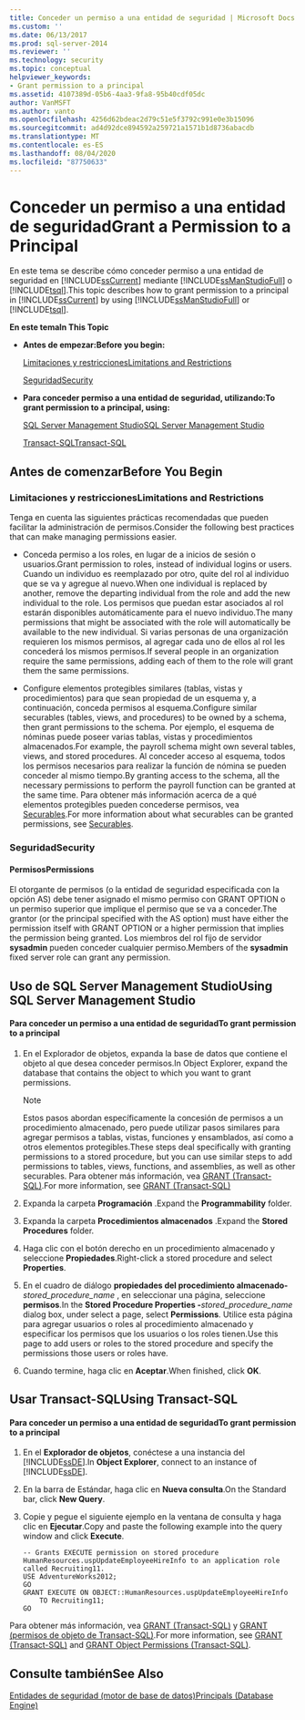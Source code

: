 ```yaml
---
title: Conceder un permiso a una entidad de seguridad | Microsoft Docs
ms.custom: ''
ms.date: 06/13/2017
ms.prod: sql-server-2014
ms.reviewer: ''
ms.technology: security
ms.topic: conceptual
helpviewer_keywords:
- Grant permission to a principal
ms.assetid: 4107389d-05b6-4aa3-9fa8-95b40cdf05dc
author: VanMSFT
ms.author: vanto
ms.openlocfilehash: 4256d62bdeac2d79c51e5f3792c991e0e3b15096
ms.sourcegitcommit: ad4d92dce894592a259721a1571b1d8736abacdb
ms.translationtype: MT
ms.contentlocale: es-ES
ms.lasthandoff: 08/04/2020
ms.locfileid: "87750633"
---
```

# <a name="grant-a-permission-to-a-principal"></a><span data-ttu-id="9a282-102">Conceder un permiso a una entidad de seguridad</span><span class="sxs-lookup"><span data-stu-id="9a282-102">Grant a Permission to a Principal</span></span>
  <span data-ttu-id="9a282-103">En este tema se describe cómo conceder permiso a una entidad de seguridad en [!INCLUDE[ssCurrent](../../../includes/sscurrent-md.md)] mediante [!INCLUDE[ssManStudioFull](../../../includes/ssmanstudiofull-md.md)] o [!INCLUDE[tsql](../../../includes/tsql-md.md)].</span><span class="sxs-lookup"><span data-stu-id="9a282-103">This topic describes how to grant permission to a principal in [!INCLUDE[ssCurrent](../../../includes/sscurrent-md.md)] by using [!INCLUDE[ssManStudioFull](../../../includes/ssmanstudiofull-md.md)] or [!INCLUDE[tsql](../../../includes/tsql-md.md)].</span></span>  
  
 <span data-ttu-id="9a282-104">**En este tema**</span><span class="sxs-lookup"><span data-stu-id="9a282-104">**In This Topic**</span></span>  
  
-   <span data-ttu-id="9a282-105">**Antes de empezar:**</span><span class="sxs-lookup"><span data-stu-id="9a282-105">**Before you begin:**</span></span>  
  
     [<span data-ttu-id="9a282-106">Limitaciones y restricciones</span><span class="sxs-lookup"><span data-stu-id="9a282-106">Limitations and Restrictions</span></span>](#Restrictions)  
  
     [<span data-ttu-id="9a282-107">Seguridad</span><span class="sxs-lookup"><span data-stu-id="9a282-107">Security</span></span>](#Security)  
  
-   <span data-ttu-id="9a282-108">**Para conceder permiso a una entidad de seguridad, utilizando:**</span><span class="sxs-lookup"><span data-stu-id="9a282-108">**To grant permission to a principal, using:**</span></span>  
  
     [<span data-ttu-id="9a282-109">SQL Server Management Studio</span><span class="sxs-lookup"><span data-stu-id="9a282-109">SQL Server Management Studio</span></span>](#SSMSProcedure)  
  
     [<span data-ttu-id="9a282-110">Transact-SQL</span><span class="sxs-lookup"><span data-stu-id="9a282-110">Transact-SQL</span></span>](#TsqlProcedure)  
  
##  <a name="before-you-begin"></a><a name="BeforeYouBegin"></a> <span data-ttu-id="9a282-111">Antes de comenzar</span><span class="sxs-lookup"><span data-stu-id="9a282-111">Before You Begin</span></span>  
  
###  <a name="limitations-and-restrictions"></a><a name="Restrictions"></a> <span data-ttu-id="9a282-112">Limitaciones y restricciones</span><span class="sxs-lookup"><span data-stu-id="9a282-112">Limitations and Restrictions</span></span>  
 <span data-ttu-id="9a282-113">Tenga en cuenta las siguientes prácticas recomendadas que pueden facilitar la administración de permisos.</span><span class="sxs-lookup"><span data-stu-id="9a282-113">Consider the following best practices that can make managing permissions easier.</span></span>  
  
-   <span data-ttu-id="9a282-114">Conceda permiso a los roles, en lugar de a inicios de sesión o usuarios.</span><span class="sxs-lookup"><span data-stu-id="9a282-114">Grant permission to roles, instead of individual logins or users.</span></span> <span data-ttu-id="9a282-115">Cuando un individuo es reemplazado por otro, quite del rol al individuo que se va y agregue al nuevo.</span><span class="sxs-lookup"><span data-stu-id="9a282-115">When one individual is replaced by another, remove the departing individual from the role and add the new individual to the role.</span></span> <span data-ttu-id="9a282-116">Los permisos que puedan estar asociados al rol estarán disponibles automáticamente para el nuevo individuo.</span><span class="sxs-lookup"><span data-stu-id="9a282-116">The many permissions that might be associated with the role will automatically be available to the new individual.</span></span> <span data-ttu-id="9a282-117">Si varias personas de una organización requieren los mismos permisos, al agregar cada uno de ellos al rol les concederá los mismos permisos.</span><span class="sxs-lookup"><span data-stu-id="9a282-117">If several people in an organization require the same permissions, adding each of them to the role will grant them the same permissions.</span></span>  
  
-   <span data-ttu-id="9a282-118">Configure elementos protegibles similares (tablas, vistas y procedimientos) para que sean propiedad de un esquema y, a continuación, conceda permisos al esquema.</span><span class="sxs-lookup"><span data-stu-id="9a282-118">Configure similar securables (tables, views, and procedures) to be owned by a schema, then grant permissions to the schema.</span></span> <span data-ttu-id="9a282-119">Por ejemplo, el esquema de nóminas puede poseer varias tablas, vistas y procedimientos almacenados.</span><span class="sxs-lookup"><span data-stu-id="9a282-119">For example, the payroll schema might own several tables, views, and stored procedures.</span></span> <span data-ttu-id="9a282-120">Al conceder acceso al esquema, todos los permisos necesarios para realizar la función de nómina se pueden conceder al mismo tiempo.</span><span class="sxs-lookup"><span data-stu-id="9a282-120">By granting access to the schema, all the necessary permissions to perform the payroll function can be granted at the same time.</span></span> <span data-ttu-id="9a282-121">Para obtener más información acerca de a qué elementos protegibles pueden concederse permisos, vea [Securables](../securables.md).</span><span class="sxs-lookup"><span data-stu-id="9a282-121">For more information about what securables can be granted permissions, see [Securables](../securables.md).</span></span>  
  
###  <a name="security"></a><a name="Security"></a> <span data-ttu-id="9a282-122">Seguridad</span><span class="sxs-lookup"><span data-stu-id="9a282-122">Security</span></span>  
  
####  <a name="permissions"></a><a name="Permissions"></a> <span data-ttu-id="9a282-123">Permisos</span><span class="sxs-lookup"><span data-stu-id="9a282-123">Permissions</span></span>  
 <span data-ttu-id="9a282-124">El otorgante de permisos (o la entidad de seguridad especificada con la opción AS) debe tener asignado el mismo permiso con GRANT OPTION o un permiso superior que implique el permiso que se va a conceder.</span><span class="sxs-lookup"><span data-stu-id="9a282-124">The grantor (or the principal specified with the AS option) must have either the permission itself with GRANT OPTION or a higher permission that implies the permission being granted.</span></span> <span data-ttu-id="9a282-125">Los miembros del rol fijo de servidor **sysadmin** pueden conceder cualquier permiso.</span><span class="sxs-lookup"><span data-stu-id="9a282-125">Members of the **sysadmin** fixed server role can grant any permission.</span></span>  
  
##  <a name="using-sql-server-management-studio"></a><a name="SSMSProcedure"></a> <span data-ttu-id="9a282-126">Uso de SQL Server Management Studio</span><span class="sxs-lookup"><span data-stu-id="9a282-126">Using SQL Server Management Studio</span></span>  
  
#### <a name="to-grant-permission-to-a-principal"></a><span data-ttu-id="9a282-127">Para conceder un permiso a una entidad de seguridad</span><span class="sxs-lookup"><span data-stu-id="9a282-127">To grant permission to a principal</span></span>  
  
1.  <span data-ttu-id="9a282-128">En el Explorador de objetos, expanda la base de datos que contiene el objeto al que desea conceder permisos.</span><span class="sxs-lookup"><span data-stu-id="9a282-128">In Object Explorer, expand the database that contains the object to which you want to grant permissions.</span></span>  
  
    > [!NOTE]  
    >  <span data-ttu-id="9a282-129">Estos pasos abordan específicamente la concesión de permisos a un procedimiento almacenado, pero puede utilizar pasos similares para agregar permisos a tablas, vistas, funciones y ensamblados, así como a otros elementos protegibles.</span><span class="sxs-lookup"><span data-stu-id="9a282-129">These steps deal specifically with granting permissions to a stored procedure, but you can use similar steps to add permissions to tables, views, functions, and assemblies, as well as other securables.</span></span> <span data-ttu-id="9a282-130">Para obtener más información, vea [GRANT &#40;Transact-SQL&#41;](/sql/t-sql/statements/grant-transact-sql).</span><span class="sxs-lookup"><span data-stu-id="9a282-130">For more information, see [GRANT &#40;Transact-SQL&#41;](/sql/t-sql/statements/grant-transact-sql)</span></span>  
  
2.  <span data-ttu-id="9a282-131">Expanda la carpeta **Programación** .</span><span class="sxs-lookup"><span data-stu-id="9a282-131">Expand the **Programmability** folder.</span></span>  
  
3.  <span data-ttu-id="9a282-132">Expanda la carpeta **Procedimientos almacenados** .</span><span class="sxs-lookup"><span data-stu-id="9a282-132">Expand the **Stored Procedures** folder.</span></span>  
  
4.  <span data-ttu-id="9a282-133">Haga clic con el botón derecho en un procedimiento almacenado y seleccione **Propiedades**.</span><span class="sxs-lookup"><span data-stu-id="9a282-133">Right-click a stored procedure and select **Properties**.</span></span>  
  
5.  <span data-ttu-id="9a282-134">En el cuadro de diálogo **propiedades del procedimiento almacenado-**_stored_procedure_name_ , en seleccionar una página, seleccione **permisos**.</span><span class="sxs-lookup"><span data-stu-id="9a282-134">In the **Stored Procedure Properties -**_stored_procedure_name_ dialog box, under select a page, select **Permissions**.</span></span> <span data-ttu-id="9a282-135">Utilice esta página para agregar usuarios o roles al procedimiento almacenado y especificar los permisos que los usuarios o los roles tienen.</span><span class="sxs-lookup"><span data-stu-id="9a282-135">Use this page to add users or roles to the stored procedure and specify the permissions those users or roles have.</span></span>  
  
6.  <span data-ttu-id="9a282-136">Cuando termine, haga clic en **Aceptar**.</span><span class="sxs-lookup"><span data-stu-id="9a282-136">When finished, click **OK**.</span></span>  
  
##  <a name="using-transact-sql"></a><a name="TsqlProcedure"></a> <span data-ttu-id="9a282-137">Usar Transact-SQL</span><span class="sxs-lookup"><span data-stu-id="9a282-137">Using Transact-SQL</span></span>  
  
#### <a name="to-grant-permission-to-a-principal"></a><span data-ttu-id="9a282-138">Para conceder un permiso a una entidad de seguridad</span><span class="sxs-lookup"><span data-stu-id="9a282-138">To grant permission to a principal</span></span>  
  
1.  <span data-ttu-id="9a282-139">En el **Explorador de objetos**, conéctese a una instancia del [!INCLUDE[ssDE](../../../includes/ssde-md.md)].</span><span class="sxs-lookup"><span data-stu-id="9a282-139">In **Object Explorer**, connect to an instance of [!INCLUDE[ssDE](../../../includes/ssde-md.md)].</span></span>  
  
2.  <span data-ttu-id="9a282-140">En la barra de Estándar, haga clic en **Nueva consulta**.</span><span class="sxs-lookup"><span data-stu-id="9a282-140">On the Standard bar, click **New Query**.</span></span>  
  
3.  <span data-ttu-id="9a282-141">Copie y pegue el siguiente ejemplo en la ventana de consulta y haga clic en **Ejecutar**.</span><span class="sxs-lookup"><span data-stu-id="9a282-141">Copy and paste the following example into the query window and click **Execute**.</span></span>  
  
    ```  
    -- Grants EXECUTE permission on stored procedure HumanResources.uspUpdateEmployeeHireInfo to an application role called Recruiting11.   
    USE AdventureWorks2012;  
    GO  
    GRANT EXECUTE ON OBJECT::HumanResources.uspUpdateEmployeeHireInfo  
        TO Recruiting11;  
    GO  
    ```  
  
 <span data-ttu-id="9a282-142">Para obtener más información, vea [GRANT &#40;Transact-SQL&#41;](/sql/t-sql/statements/grant-transact-sql) y [GRANT &#40;permisos de objeto de Transact-SQL&#41;](/sql/t-sql/statements/grant-object-permissions-transact-sql).</span><span class="sxs-lookup"><span data-stu-id="9a282-142">For more information, see [GRANT &#40;Transact-SQL&#41;](/sql/t-sql/statements/grant-transact-sql) and [GRANT Object Permissions &#40;Transact-SQL&#41;](/sql/t-sql/statements/grant-object-permissions-transact-sql).</span></span>  
  
## <a name="see-also"></a><span data-ttu-id="9a282-143">Consulte también</span><span class="sxs-lookup"><span data-stu-id="9a282-143">See Also</span></span>  
 [<span data-ttu-id="9a282-144">Entidades de seguridad &#40;motor de base de datos&#41;</span><span class="sxs-lookup"><span data-stu-id="9a282-144">Principals &#40;Database Engine&#41;</span></span>](principals-database-engine.md)  
  
  
